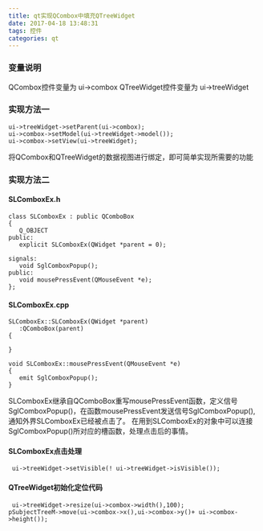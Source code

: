 ```yaml
---
title: qt实现QCombox中填充QTreeWidget
date: 2017-04-18 13:48:31
tags: 控件
categories: qt
---
```

### 变量说明
QCombox控件变量为  ui->combox
QTreeWidget控件变量为 ui->treeWidget
### 实现方法一
```
ui->treeWidget->setParent(ui->combox);
ui->combox->setModel(ui->treeWidget->model());
ui->combox->setView(ui->treeWidget);
```
<!-- more -->
将QCombox和QTreeWidget的数据视图进行绑定，即可简单实现所需要的功能
### 实现方法二
#### SLComboxEx.h
```
class SLComboxEx : public QComboBox
{
   Q_OBJECT
public:
   explicit SLComboxEx(QWidget *parent = 0);

signals:
   void SglComboxPopup();
public:
   void mousePressEvent(QMouseEvent *e);
};
```
#### SLComboxEx.cpp
```
SLComboxEx::SLComboxEx(QWidget *parent)
   :QComboBox(parent)
{

}

void SLComboxEx::mousePressEvent(QMouseEvent *e)
{
   emit SglComboxPopup();
}
```
SLComboxEx继承自QComboBox重写mousePressEvent函数，定义信号SglComboxPopup()，在函数mousePressEvent发送信号SglComboxPopup(),通知外界SLComboxEx已经被点击了。
在用到SLComboxEx的对象中可以连接SglComboxPopup()所对应的槽函数，处理点击后的事情。
#### SLComboxEx点击处理
```
 ui->treeWidget->setVisible(! ui->treeWidget->isVisible());
```
#### QTreeWidget初始化定位代码
```
 ui->treeWidget->resize(ui->combox->width(),100);
pSubjectTreeM->move(ui->combox->x(),ui->combox->y()+ ui->combox->height());
```
